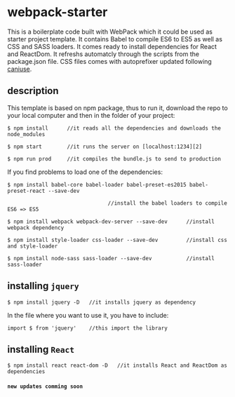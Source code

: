 # webpack-starter
This is a boilerplate code built with WebPack which it could be used as starter project template. It contains Babel to compile ES6 to ES5 as well as CSS and SASS loaders. It comes ready to install dependencies for React and ReactDom. It refreshs automatcly through the scripts from the package.json file. CSS files comes with autoprefixer updated following [caniuse][1].

## description
This template is based on npm package, thus to run it, download the repo to your local computer and then in the folder of your project:
```
$ npm install      //it reads all the dependencies and downloads the node_modules

$ npm start        //it runs the server on [localhost:1234][2]

$ npm run prod     //it compiles the bundle.js to send to production
```
If you find problems to load one of the dependencies:
```
$ npm install babel-core babel-loader babel-preset-es2015 babel-preset-react --save-dev

                                //install the babel loaders to compile ES6 => ES5

$ npm install webpack webpack-dev-server --save-dev      //install webpack dependency

$ npm install style-loader css-loader --save-dev         //install css and style-loader

$ npm install node-sass sass-loader --save-dev           //install sass-loader
```

## installing `jquery`
```
$ npm install jquery -D   //it installs jquery as dependency
```
In the file where you want to use it, you have to include:
```
import $ from 'jquery'    //this import the library
```

## installing `React`
```
$ npm install react react-dom -D   //it installs React and ReactDom as dependencies
```

#### `new updates comming soon`

[1]: http://caniuse.com/
[2]: http://localhost:1234/
